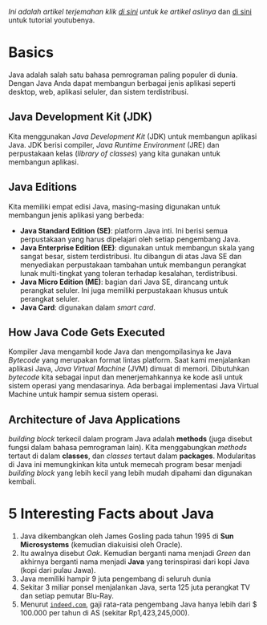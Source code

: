 *Ini adalah artikel terjemahan klik [di sini](https://programmingwithmosh.com/wp-content/uploads/2019/07/Java-Cheat-Sheet.pdf) untuk ke artikel aslinya* dan [di sini](https://youtu.be/eIrMbAQSU34) untuk tutorial youtubenya.

# Basics
Java adalah salah satu bahasa pemrograman paling populer di dunia. Dengan Java Anda dapat membangun berbagai jenis aplikasi seperti desktop, 
web, aplikasi seluler, dan sistem terdistribusi.



## Java Development Kit (JDK)
Kita menggunakan *Java Development Kit* (JDK) untuk membangun aplikasi Java. JDK berisi compiler, *Java Runtime Environment* (JRE) 
dan perpustakaan kelas (*library of classes*) yang kita gunakan untuk membangun aplikasi.

## Java Editions
Kita memiliki empat edisi Java, masing-masing digunakan untuk membangun jenis aplikasi yang berbeda:
+ **Java Standard Edition (SE)**: platform Java inti. Ini berisi semua perpustakaan yang harus dipelajari oleh setiap pengembang Java.
+ **Java Enterprise Edition (EE)**: digunakan untuk membangun skala yang sangat besar, sistem terdistribusi. Itu dibangun di
 atas Java SE dan menyediakan perpustakaan tambahan untuk membangun perangkat lunak multi-tingkat yang toleran terhadap kesalahan, terdistribusi.
+ **Java Micro Edition (ME)**: bagian dari Java SE, dirancang untuk perangkat seluler. Ini juga memiliki perpustakaan khusus untuk perangkat seluler.
+ **Java Card**: digunakan dalam *smart card*.

## How Java Code Gets Executed
Kompiler Java mengambil kode Java dan mengompilasinya ke Java *Bytecode* yang merupakan format lintas platform. Saat kami
menjalankan aplikasi Java, *Java Virtual Machine* (JVM) dimuat di memori. Dibutuhkan *bytecode* kita sebagai 
input dan menerjemahkannya ke kode asli untuk sistem operasi yang mendasarinya. Ada berbagai implementasi Java Virtual Machine untuk hampir semua sistem operasi.

## Architecture of Java Applications
*building block* terkecil dalam program Java adalah **methods** (juga disebut fungsi dalam bahasa pemrograman lain). Kita menggabungkan *methods* tertaut di dalam  **classes**, dan *classes* tertaut dalam **packages**. Modularitas di Java ini memungkinkan kita untuk memecah program besar menjadi *building block* yang lebih kecil yang lebih mudah dipahami dan digunakan kembali.

# 5 Interesting Facts about Java
1. Java dikembangkan oleh James Gosling pada tahun 1995 di **Sun Microsystems** (kemudian diakuisisi oleh Oracle).
2. Itu awalnya disebut *Oak*. Kemudian berganti nama menjadi *Green* dan akhirnya berganti nama menjadi **Java** yang terinspirasi dari kopi Java (kopi dari pulau Jawa).
3. Java memiliki hampir 9 juta pengembang di seluruh dunia
4. Sekitar 3 miliar ponsel menjalankan Java, serta 125 juta perangkat TV dan setiap pemutar Blu-Ray.
5. Menurut [`indeed.com`](https://id.indeed.com/?r=us), gaji rata-rata pengembang Java hanya lebih dari $ 100.000 per tahun di AS (sekitar Rp1,423,245,000).

